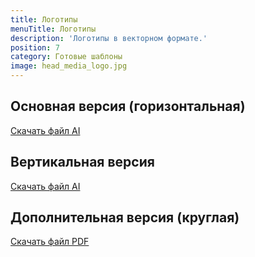 ```yaml
---
title: Логотипы
menuTitle: Логотипы
description: 'Логотипы в векторном формате.'
position: 7
category: Готовые шаблоны
image: head_media_logo.jpg
---
```


## Основная версия (горизонтальная)

<figure>
  <nuxt-img src="/logo_gorizontal.png" width="800"></nuxt-img>
</figure>

<file-download><a href="/download/media/logo_gorizontal.ai">Скачать файл AI</a></file-download>

## Вертикальная версия

<figure>
  <nuxt-img src="/logo_vertical.png" width="800"></nuxt-img>
</figure>

<file-download><a href="/download/media/logo_vertical.ai">Скачать файл AI</a></file-download>

## Дополнительная версия (круглая)

<figure>
  <nuxt-img src="/logo_circle.png" width="800"></nuxt-img>
</figure>

<file-download><a href="/download/media/logo_circle.pdf">Скачать файл PDF</a></file-download>